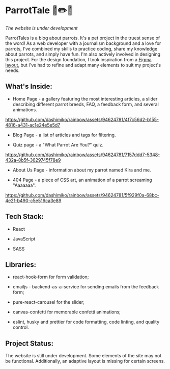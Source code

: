 # ParrotTale 🦜✏️💜

_The website is under development_

ParrotTales is a blog about parrots. It's a pet project in the truest sense of the word! As a web developer with a journalism background and a love for parrots, I've combined my skills to practice coding, share my knowledge about parrots, and simply have fun. I'm also actively involved in designing this project. For the design foundation, I took inspiration from a [Figma layout](https://www.figma.com/file/rBW1MkB8NrAauPoezuL1Rn/%F0%9F%8E%A8-Creative-Website-Template-for-Figma-Community?is-community-duplicate=1&fuid=954281859369484479), but I've had to refine and adapt many elements to suit my project's needs.

## What's Inside:

- Home Page - a gallery featuring the most interesting articles, a slider describing different parrot breeds, FAQ, a feedback form, and several animations.

https://github.com/dashimiko/rainbow/assets/94624781/4f7c56d2-b155-4816-a431-ac1e24e5e5d7

- Blog Page - a list of articles and tags for filtering.

- Quiz page - a "What Parrot Are You?" quiz.

https://github.com/dashimiko/rainbow/assets/94624781/7157ddd7-5348-432a-8b5f-3629745f78e9

- About Us Page - information about my parrot named Kira and me.

- 404 Page - a piece of CSS art, an animation of a parrot screaming "Aaaaaaa".

https://github.com/dashimiko/rainbow/assets/94624781/5f929f0a-68bc-4e2f-b490-c5e516ca3e89

## Tech Stack:

- React

- JavaScript

- SASS

## Libraries:

- react-hook-form for form validation;

- emailjs - backend-as-a-service for sending emails from the feedback form;

- pure-react-carousel for the slider;

- canvas-confetti for memorable confetti animations;

- eslint, husky and prettier for code formatting, code linting, and quality control.

## Project Status:

The website is still under development. Some elements of the site may not be functional. Additionally, an adaptive layout is missing for certain screens.

